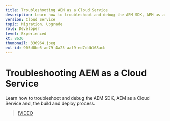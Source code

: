 ```yaml
---
title: Troubleshooting AEM as a Cloud Service
description: Learn how to troubleshoot and debug the AEM SDK, AEM as a Cloud Service and, the build and deploy process.
version: Cloud Service
topic: Migration, Upgrade
role: Developer
level: Experienced
kt: 8636
thumbnail: 336964.jpeg
exl-id: 905d8be5-ae79-4a25-aaf9-ed7ddb168acb
---
```

# Troubleshooting AEM as a Cloud Service

Learn how to troubleshoot and debug the AEM SDK, AEM as a Cloud Service and, the build and deploy process.

>[!VIDEO](https://video.tv.adobe.com/v/336964/?quality=12&learn=on)
